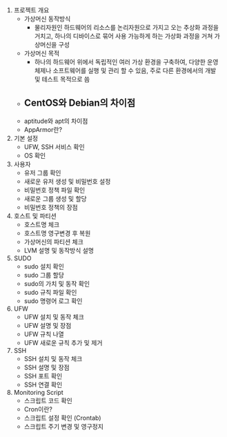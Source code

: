 1. 프로젝트 개요
	- 가상머신 동작방식
		- 물리자원인 하드웨어의 리소스를 논리자원으로 가지고 오는 추상화 과정을 거치고, 하나의 디바이스로 묶어 사용 가능하게 하는 가상화 과정을 거쳐 가상머신을 구성
	- 가상머신 목적
		- 하나의 하드웨어 위에서 독립적인 여러 가상 환경을 구축하여, 다양한 운영체제나 소프트웨어를 실행 및 관리 할 수 있음, 주로 다른 환경에서의 개발 및 테스트 목적으로 씀
	- CentOS와 Debian의 차이점
		- 
	- aptitude와 apt의 차이점
	- AppArmor란?
2. 기본 설정
	- UFW, SSH 서비스 확인
	- OS 확인
3. 사용자
	- 유저 그룹 확인
	- 새로운 유저 생성 및 비밀번호 설정
	- 비밀번호 정책 파일 확인
	- 새로운 그룹 생성 및 할당
	- 비밀번호 정책의 장점
4. 호스트 및 파티션
	- 호스트명 체크
	- 호스트명 영구변경 후 복원
	- 가상머신의 파티션 체크
	- LVM 설명 및 동작방식 설명
5. SUDO
	- sudo 설치 확인
	- sudo 그룹 할당
	- sudo의 가치 및 동작 확인
	- sudo 규칙 파일 확인
	- sudo 명령어 로그 확인
6. UFW
	- UFW 설치 및 동작 체크
	- UFW 설명 및 장점
	- UFW 규칙 나열
	- UFW 새로운 규칙 추가 및 제거
7. SSH
	- SSH 설치 및 동작 체크
	- SSH 설명 및 장점
	- SSH 포트 확인
	- SSH 연결 확인
8. Monitoring Script
	- 스크립트 코드 확인
	- Cron이란?
	- 스크립트 설정 확인 (Crontab)
	- 스크립트 주기 변경 및 영구정지